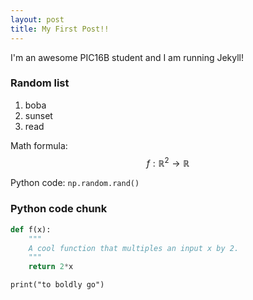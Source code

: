 ```yaml
---
layout: post
title: My First Post!!
---
```

I'm an awesome PIC16B student and I am running Jekyll!

### Random list 

1. boba
2. sunset
3. read 

Math formula: $$f: \mathbb{R}^2 \rightarrow \mathbb{R}$$

Python code: `np.random.rand()`

### Python code chunk 
```python
def f(x):
    """
    A cool function that multiples an input x by 2. 
    """
    return 2*x
```

```
print("to boldly go")
```



